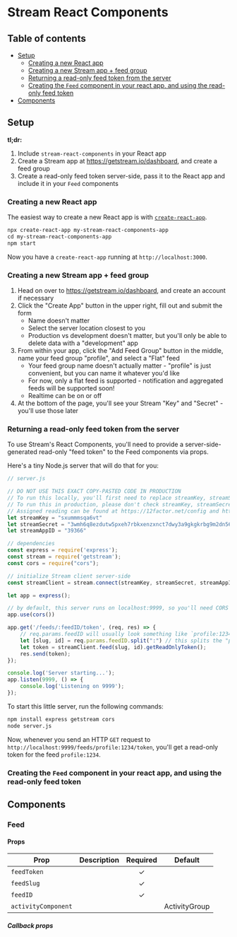 # Stream React Components

## Table of contents

-   [Setup](#setup)
    -   [Creating a new React app](#creating-a-new-react-app)
    -   [Creating a new Stream app + feed group](#creating-a-new-stream-app--feed-group)
    -   [Returning a read-only feed token from the server](#returning-a-read-only-feed-token-from-the-server)
    -   [Creating the `Feed` component in your react app, and using the read-only feed token](#creating-the-feed-component-in-your-react-app-and-using-the-read-only-feed-token)
-   [Components](#components)

## Setup

**tl;dr:**

1.  Include `stream-react-components` in your React app
2.  Create a Stream app at <https://getstream.io/dashboard>, and create a feed group
3.  Create a read-only feed token server-side, pass it to the React app and include it in your `Feed` components

### Creating a new React app

The easiest way to create a new React app is with [`create-react-app`](https://github.com/facebook/create-react-app).

```txt
npx create-react-app my-stream-react-components-app
cd my-stream-react-components-app
npm start
```

Now you have a `create-react-app` running at `http://localhost:3000`.

### Creating a new Stream app + feed group

1.  Head on over to <https://getstream.io/dashboard>, and create an account if necessary
2.  Click the "Create App" button in the upper right, fill out and submit the form
    -   Name doesn't matter
    -   Select the server location closest to you
    -   Production vs development doesn't matter, but you'll only be able to delete data with a "development" app
3.  From within your app, click the "Add Feed Group" button in the middle, name your feed group "profile", and select a "Flat" feed
    -   Your feed group name doesn't actually matter - "profile" is just convenient, but you can name it whatever you'd like
    -   For now, only a flat feed is supported - notification and aggregated feeds will be supported soon!
    -   Realtime can be on or off
4.  At the bottom of the page, you'll see your Stream "Key" and "Secret" - you'll use those later

### Returning a read-only feed token from the server

To use Stream's React Components, you'll need to provide a server-side-generated read-only "feed token" to the Feed components via props.

Here's a tiny Node.js server that will do that for you:

```javascript
// server.js

// DO NOT USE THIS EXACT COPY-PASTED CODE IN PRODUCTION
// To run this locally, you'll first need to replace streamKey, streamSecret, and streamAppID with your own values.
// To run this in production, please don't check streamKey, streamSecret, and streamAppID into version control.
// Assigned reading can be found at https://12factor.net/config and https://www.npmjs.com/package/dotenv.
let streamKey = "sxummmsqa6vt"
let streamSecret = "3wmh6q8ezdutw5pxeh7rbkxenzxnct7dwy3a9gkgkrbg9m2dn56egpcvbme28v3j"
let streamAppID = "39366"

// dependencies
const express = require('express');
const stream = require('getstream');
const cors = require("cors");

// initialize Stream client server-side
const streamClient = stream.connect(streamKey, streamSecret, streamAppID)

let app = express();

// by default, this server runs on localhost:9999, so you'll need CORS support if you're serving your web app from another port.
app.use(cors())

app.get('/feeds/:feedID/token', (req, res) => {
    // req.params.feedID will usually look something like `profile:1234`
    let [slug, id] = req.params.feedID.split(":") // this splits the "profile" and "1234" into separate variables, using array destructuring, but is only available in ES6 (node.js 6+)
    let token = streamClient.feed(slug, id).getReadOnlyToken();
    res.send(token);
});

console.log('Server starting...');
app.listen(9999, () => {
    console.log('Listening on 9999');
});
```

To start this little server, run the following commands:

```txt
npm install express getstream cors
node server.js
```

Now, whenever you send an HTTP `GET` request to `http://localhost:9999/feeds/profile:1234/token`, you'll get a read-only token for the feed `profile:1234`.

### Creating the `Feed` component in your react app, and using the read-only feed token

## Components

### Feed

#### Props

| Prop                | Description | Required | Default       |
| ------------------- | ----------- | :------: | ------------- |
| `feedToken`         |             |     ✓    |               |
| `feedSlug`          |             |     ✓    |               |
| `feedID`            |             |     ✓    |               |
| `activityComponent` |             |          | ActivityGroup |

##### Callback props
